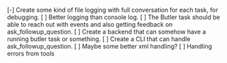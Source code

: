 [-] Create some kind of file logging with full conversation for each task, for debugging. <!-- Utility created in backend/src/utils/logger.ts. Next step: Integration. -->
[ ] Better logging than console log.
[ ] The Butler task should be able to reach out with events and also getting feedback on ask_followup_question.
[ ] Create a backend that can somehow have a running butler task or something.
[ ] Create a CLI that can handle ask_followup_question.
[ ] Maybe some better xml handling?
[ ] Handling errors from tools